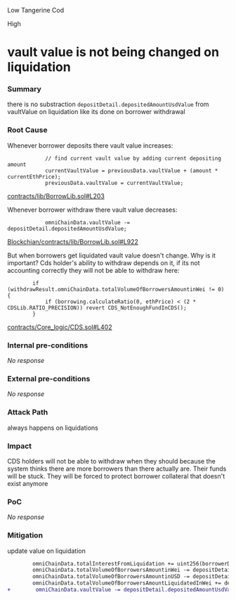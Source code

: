 Low Tangerine Cod

High

# vault value is not being changed on liquidation

### Summary

there is no substraction `depositDetail.depositedAmountUsdValue` from vaultValue on liquidation like its done on borrower withdrawal

### Root Cause

Whenever borrower deposits there vault value increases:
```solidity
            // find current vault value by adding current depositing amount
            currentVaultValue = previousData.vaultValue + (amount * currentEthPrice);
            previousData.vaultValue = currentVaultValue;
```
[contracts/lib/BorrowLib.sol#L203](https://github.com/sherlock-audit/2024-11-autonomint/blob/main/Blockchain/Blockchian/contracts/lib/BorrowLib.sol#L203)

Whenever borrower withdraw there vault value decreases:

```solidity
            omniChainData.vaultValue -= depositDetail.depositedAmountUsdValue;
```
[Blockchian/contracts/lib/BorrowLib.sol#L922](https://github.com/sherlock-audit/2024-11-autonomint/blob/main/Blockchain/Blockchian/contracts/lib/BorrowLib.sol#L922)

But when borrowers get liquidated vault value doesn't change. Why is it important? Cds holder's ability to withdraw depends on it, if its not accounting correctly they will not be able to withdraw here:
```solidity
        if (withdrawResult.omniChainData.totalVolumeOfBorrowersAmountinWei != 0) {
            if (borrowing.calculateRatio(0, ethPrice) < (2 * CDSLib.RATIO_PRECISION)) revert CDS_NotEnoughFundInCDS();
        }
``` 
[contracts/Core_logic/CDS.sol#L402](https://github.com/sherlock-audit/2024-11-autonomint/blob/main/Blockchain/Blockchian/contracts/Core_logic/CDS.sol#L402)

### Internal pre-conditions

_No response_

### External pre-conditions

_No response_

### Attack Path

always happens on liquidations

### Impact

CDS holders will not be able to withdraw when they should because the system thinks there are more borrowers than there actually are. Their funds will be stuck. They will be forced to protect borrower collateral that doesn't exist anymore

### PoC

_No response_

### Mitigation

update value on liquidation
```diff
        omniChainData.totalInterestFromLiquidation += uint256(borrowerDebt - depositDetail.borrowedAmount);
        omniChainData.totalVolumeOfBorrowersAmountinWei -= depositDetail.depositedAmountInETH;
        omniChainData.totalVolumeOfBorrowersAmountinUSD -= depositDetail.depositedAmountUsdValue;
        omniChainData.totalVolumeOfBorrowersAmountLiquidatedInWei += depositDetail.depositedAmountInETH;
+        omniChainData.vaultValue -= depositDetail.depositedAmountUsdValue;

```